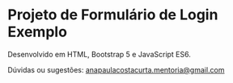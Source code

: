 # Projeto de Formulário de Login Exemplo 

Desenvolvido em HTML, Bootstrap 5 e JavaScript ES6.

Dúvidas ou sugestões: anapaulacostacurta.mentoria@gmail.com
